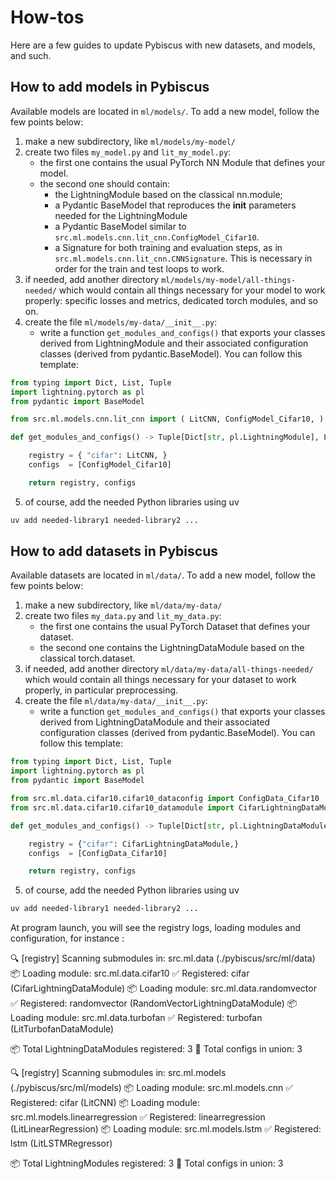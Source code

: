 # How-tos

Here are a few guides to update Pybiscus with new datasets, and models, and such.

## How to add models in Pybiscus

Available models are located in `ml/models/`. To add a new model, follow the few points below:

1. make a new subdirectory, like `ml/models/my-model/`
2. create two files `my_model.py` and `lit_my_model.py`:
    - the first one contains the usual PyTorch NN Module that defines your model.
    - the second one should contain:
        - the LightningModule based on the classical nn.module;
        - a Pydantic BaseModel that reproduces the __init__ parameters needed for the LightningModule
        - a Pydantic BaseModel similar to `src.ml.models.cnn.lit_cnn.ConfigModel_Cifar10`.
        - a Signature for both training and evaluation steps, as in `src.ml.models.cnn.lit_cnn.CNNSignature`. This is necessary in order for the train and test loops to work.
3. if needed, add another directory `ml/models/my-model/all-things-needed/` which would contain all things necessary for your model to work properly: specific losses and metrics, dedicated torch modules, and so on.
4. create the file `ml/models/my-data/__init__.py`:
    - write a function `get_modules_and_configs()` 
    that exports your classes derived from LightningModule
    and their associated configuration classes (derived from pydantic.BaseModel).
    You can follow this template:

```python
from typing import Dict, List, Tuple
import lightning.pytorch as pl
from pydantic import BaseModel

from src.ml.models.cnn.lit_cnn import ( LitCNN, ConfigModel_Cifar10, )

def get_modules_and_configs() -> Tuple[Dict[str, pl.LightningModule], List[BaseModel]]:

    registry = { "cifar": LitCNN, }
    configs  = [ConfigModel_Cifar10]

    return registry, configs
```

5. of course, add the needed Python libraries using uv
```bash
uv add needed-library1 needed-library2 ...
```

## How to add datasets in Pybiscus

Available datasets are located in `ml/data/`. To add a new model, follow the few points below:

1. make a new subdirectory, like `ml/data/my-data/`
2. create two files `my_data.py` and `lit_my_data.py`:
    - the first one contains the usual PyTorch Dataset that defines your dataset.
    - the second one contains the LightningDataModule based on the classical torch.dataset.
3. if needed, add another directory `ml/data/my-data/all-things-needed/` which would contain all things necessary for your dataset to work properly, in particular preprocessing.
4. create the file `ml/data/my-data/__init__.py`:
    - write a function `get_modules_and_configs()` 
    that exports your classes derived from LightningDataModule
    and their associated configuration classes (derived from pydantic.BaseModel).
    You can follow this template:

```python
from typing import Dict, List, Tuple
import lightning.pytorch as pl
from pydantic import BaseModel

from src.ml.data.cifar10.cifar10_dataconfig import ConfigData_Cifar10 
from src.ml.data.cifar10.cifar10_datamodule import CifarLightningDataModule 

def get_modules_and_configs() -> Tuple[Dict[str, pl.LightningDataModule], List[BaseModel]]:

    registry = {"cifar": CifarLightningDataModule,}
    configs  = [ConfigData_Cifar10]

    return registry, configs
```
5. of course, add the needed Python libraries using uv
```bash
uv add needed-library1 needed-library2 ...
```

At program launch, you will see the registry logs, loading modules and configuration, for instance :

🔍 [registry] Scanning submodules in: src.ml.data (./pybiscus/src/ml/data)
📦 Loading module: src.ml.data.cifar10
  ✅ Registered: cifar (CifarLightningDataModule)
📦 Loading module: src.ml.data.randomvector
  ✅ Registered: randomvector (RandomVectorLightningDataModule)
📦 Loading module: src.ml.data.turbofan
  ✅ Registered: turbofan (LitTurbofanDataModule)

📦 Total LightningDataModules registered: 3
🧩 Total configs in union: 3

🔍 [registry] Scanning submodules in: src.ml.models (./pybiscus/src/ml/models)
📦 Loading module: src.ml.models.cnn
  ✅ Registered: cifar (LitCNN)
📦 Loading module: src.ml.models.linearregression
  ✅ Registered: linearregression (LitLinearRegression)
📦 Loading module: src.ml.models.lstm
  ✅ Registered: lstm (LitLSTMRegressor)

📦 Total LightningModules registered: 3
🧩 Total configs in union: 3